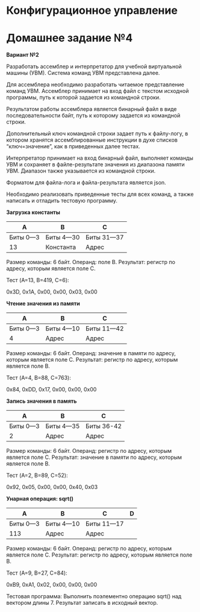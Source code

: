 # Конфигурационное управление

# Домашнее задание №4

**Вариант №2**

Разработать ассемблер и интерпретатор для учебной виртуальной машины (УВМ). Система команд УВМ представлена далее.

Для ассемблера необходимо разработать читаемое представление команд УВМ. Ассемблер принимает на вход файл с текстом исходной программы, путь к которой задается из командной строки.

Результатом работы ассемблера является бинарный файл в виде последовательности байт, путь к которому задается из командной строки.

Дополнительный ключ командной строки задает путь к файлу-логу, в котором хранятся ассемблированные инструкции в духе списков “ключ=значение”, как в приведенных далее тестах.

Интерпретатор принимает на вход бинарный файл, выполняет команды УВМ и сохраняет в файле-результате значения из диапазона памяти УВМ. Диапазон также указывается из командной строки.

Форматом для файла-лога и файла-результата является json.

Необходимо реализовать приведенные тесты для всех команд, а также написать и отладить тестовую программу.

**Загрузка константы**

| A | B | C |
|---|---|---|
| Биты 0—3 | Биты 4—30 | Биты 31—37 |
| 13 | Константа | Адрес |

Размер команды: 6 байт. Операнд: поле B. Результат: регистр по адресу, которым является поле C.

Тест (A=13, B=419, C=6):

0x3D, 0x1A, 0x00, 0x00, 0x03, 0x00


**Чтение значения из памяти**

| A | B | C |
|---|---|---|
| Биты 0—3 | Биты 4—10 | Биты 11—42 |
| 4 | Адрес | Адрес |

Размер команды: 6 байт. Операнд: значение в памяти по адресу, которым является поле C. Результат: регистр по адресу, которым является поле B.

Тест (A=4, B=88, C=763):

0x84, 0xDD, 0x17, 0x00, 0x00, 0x00


**Запись значения в память**

| A | B | C |
|---|---|---|
| Биты 0—3 | Биты 4—35 | Биты 36-42 |
| 2 | Адрес | Адрес |

Размер команды: 6 байт. Операнд: регистр по адресу, которым является поле C. Результат: значение в памяти по адресу, которым является поле B.

Тест (A=2, B=89, C=52):

0x92, 0x05, 0x00, 0x00, 0x40, 0x03


**Унарная операция: sqrt()**

| A | B | C | D |
|---|---|---|---|
| Биты 0—3 | Биты 4—10 | Биты 11—17 |
| 113 | Адрес | Адрес |

Размер команды: 6 байт. Операнд: регистр по адресу, которым является поле C. Результат: регистр по адресу, которым является поле B.

Тест (A=9, B=27, C=84):

0xB9, 0xA1, 0x02, 0x00, 0x00, 0x00

Тестовая программа: Выполнить поэлементно операцию sqrt() над вектором длины 7. Результат
записать в исходный вектор.
